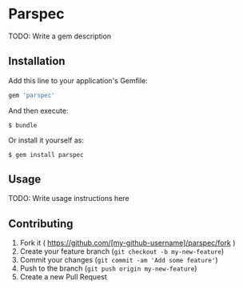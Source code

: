 # Parspec

TODO: Write a gem description

## Installation

Add this line to your application's Gemfile:

```ruby
gem 'parspec'
```

And then execute:

    $ bundle

Or install it yourself as:

    $ gem install parspec

## Usage

TODO: Write usage instructions here

## Contributing

1. Fork it ( https://github.com/[my-github-username]/parspec/fork )
2. Create your feature branch (`git checkout -b my-new-feature`)
3. Commit your changes (`git commit -am 'Add some feature'`)
4. Push to the branch (`git push origin my-new-feature`)
5. Create a new Pull Request
